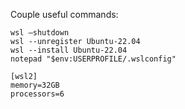 Couple useful commands:

    wsl —shutdown
    wsl --unregister Ubuntu-22.04
    wsl --install Ubuntu-22.04
    notepad "$env:USERPROFILE/.wslconfig"
  
```properties
[wsl2]
memory=32GB
processors=6
```

